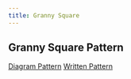 ```yaml
---
title: Granny Square
---
```


## Granny Square Pattern



[Diagram Pattern](#granny-square-pattern)
[Written Pattern](../written-granny-square/index.html)







[//]: # (<div onload="objectLoad&#40;&#41;">)

[//]: # (    <object id="GSobject" data="../../imgs/Granny-squareSVG-wClasses.svg" type="image/svg+xml"></object>)

[//]: # (</div>)



[//]: # (<div id="info" class="info">WEEEEEEEEEEEEEEEEE</div>)

